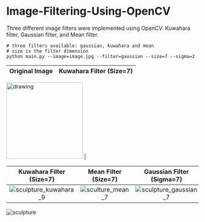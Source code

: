 # Image-Filtering-Using-OpenCV
Three different image filters were implemented using OpenCV: Kuwahara filter, Gaussian filter, and Mean filter.


```
# three filters available: gaussian, kuwahara and mean
# size is the filter dimension
python main.py --image=image.jpg --filter=gaussian --size=7 --sigma=2
```
Original Image           |  Kuwahara Filter (Size=7)
:-------------------------:|:-------------------------:
<img src="[drawing.jpg](https://user-images.githubusercontent.com/58985190/173013688-5dc83ad1-431e-45d2-bbb4-bd48f4b74ee4.jpg)" alt="drawing" width="200"/>
 | 

Kuwahara Filter (Size=7) | Mean Filter (Size=7)             |  Gaussian Filter (Sigma=7)
:-------------------------:|:-------------------------:|:-------------------------:
![sculpture_kuwahara_9](https://user-images.githubusercontent.com/58985190/173013730-63c18190-df61-4e1b-97f9-6970d0cf3322.png) | ![sculture_mean_7](https://user-images.githubusercontent.com/58985190/173013767-d3ff682d-06d4-4242-ac30-8c9c55034fc0.png)  |  ![sculpture_gaussian_7](https://user-images.githubusercontent.com/58985190/173013784-66b7c8fc-3274-4c1f-a06b-93e122a26893.png)


![sculpture](https://user-images.githubusercontent.com/58985190/173013688-5dc83ad1-431e-45d2-bbb4-bd48f4b74ee4.jpg)
